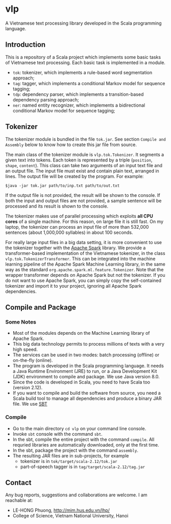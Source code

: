 # vlp

A Vietnamese text processing library developed in the Scala programming language.

## Introduction

This is a repository of a Scala project which implements some basic tasks of Vietnamese text processing.
Each basic task is implemented in a module. 
- `tok`: tokenizer, which implements a rule-based word segmentation approach;
- `tag`: tagger, which implements a conditional Markov model for sequence tagging;
- `tdp`: dependency parser, which implements a transition-based dependency parsing approach;
- `ner`: named entity recognizer, which implements a bidirectional conditional Markov model for sequence tagging;

## Tokenizer

The tokenizer module is bundled in the file `tok.jar`. See section `Compile and Assembly` below to know 
how to create this jar file from source.

The main class of the tokenizer module is `vlp.tok.Tokenizer`. It segments a given text into tokens. Each 
token is represented by a triple (`position`, `shape`, `content`). This class can take two arguments of an input text file and an output file. The input file must exist and contain plain text, arranged in lines. The 
output file will be created by the program. For example:

  `$java -jar tok.jar path/to/inp.txt path/to/out.txt`

If the output file is not provided, the result will be shown to the console. If both the input and output files are not provided, a sample sentence will be processed and its result is shown to the console.  

The tokenizer makes use of parallel processing which exploits **all CPU cores** of a single machine. For this reason, on large file it is still fast. On my laptop, the tokenizer can process an input file of more than 532,000 sentences (about 1,000,000 syllables) in about 100 seconds.

For really large input files in a big data setting, it is more convenient to use the tokenizer together with the [Apache Spark](http://spark.apache.org) library. We provide a transformer-based implementation of the Vietnamese tokenizer, in the class `vlp.tok.TokenizerTransformer`. This can be integrated into the machine learning pipeline of the Apache Spark Machine Learning library, in the same way as the standard `org.apache.spark.ml.feature.Tokenizer`. Note that the wrapper transformer depends on Apache Spark but not the tokenizer. If you do not want to use Apache Spark, you can simply copy the self-contained tokenizer and import it to your project, ignoring all Apache Spark dependencies.

## Compile and Package

### Some Notes
- Most of the modules depends on the Machine Learning library of Apache Spark.
- This big data technology permits to process millions of texts with a very high speed.
- The services can be used in two modes: batch processing (offline) or on-the-fly (online).
- The program is developed in the Scala programming language. It needs a Java Runtime Environment (JRE) 
  to run, or a Java Development Kit (JDK) environment to compile and package. We use Java version 8.0.
- Since the code is developed in Scala, you need to have Scala too (version 2.12).
- If you want to compile and build the software from source, you need a Scala build tool 
  to manage all dependencies and produce a binary JAR file. We use [SBT](https://www.scala-sbt.org/download.html)

### Compile
- Go to the main directory `cd vlp` on your command line console.
- Invoke `sbt` console with the command `sbt`.
- In the sbt, compile the entire project with the command `compile`. All requried libraries are automatically downloaded, only at the first time.
- In the sbt, package the project with the command `assembly`.
- The resulting JAR files are in sub-projects, for example 
  * tokenizer is in `tok/target/scala-2.12/tok.jar`
  * part-of-speech tagger is in `tag/target/scala-2.12/tag.jar`

## Contact

Any bug reports, suggestions and collaborations are welcome. I am
reachable at: 
* LE-HONG Phuong, http://mim.hus.edu.vn/lhp/
* College of Science, Vietnam National University, Hanoi
